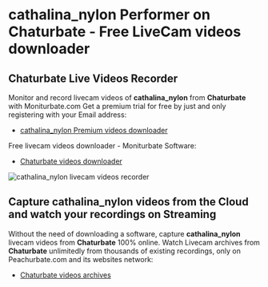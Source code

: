 # cathalina_nylon Performer on Chaturbate - Free LiveCam videos downloader

## Chaturbate Live Videos Recorder

Monitor and record livecam videos of **cathalina_nylon** from **Chaturbate** with Moniturbate.com
Get a premium trial for free by just and only registering with your Email address:
* [cathalina_nylon Premium videos downloader](https://moniturbate.com/request-demo-licence-key.html)

Free livecam videos downloader - Moniturbate Software:
* [Chaturbate videos downloader](https://moniturbate.com/moniturbate-download-software.html)

![cathalina_nylon livecam videos recorder](https://peachurnet.com/templates/moniturbate-software.png)


## Capture cathalina_nylon videos from the Cloud and watch your recordings on Streaming

Without the need of downloading a software, capture **cathalina_nylon** livecam videos from **Chaturbate** 100% online.
Watch Livecam archives from **Chaturbate** unlimitedly from thousands of existing recordings, only on Peachurbate.com and its websites network:
* [Chaturbate videos archives](https://peachurnet.com/)
